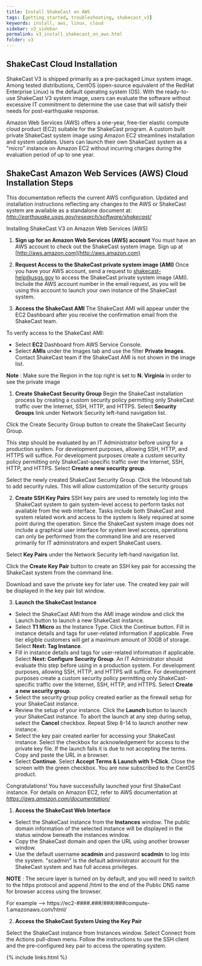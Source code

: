 ```yaml
---
title: Install ShakeCast on AWS
tags: [getting_started, troubleshooting, shakecast_v3]
keywords: install, aws, linux, cloud
sidebar: v3_sidebar
permalink: v3_install_shakecast_on_aws.html
folder: v3
---
```


## ShakeCast Cloud Installation

ShakeCast V3 is shipped primarily as a pre-packaged Linux system image. Among tested distributions, CentOS (open-source equivalent of the RedHat Enterprise Linux) is the default operating system (OS). With the ready-to-use ShakeCast V3 system image, users can evaluate the software without excessive IT commitment to determine the use case that will satisfy their needs for post-earthquake response.

Amazon Web Services (AWS) offers a one-year, free-tier elastic compute cloud product (EC2) suitable for the ShakeCast program. A custom built private ShakeCast system image using Amazon EC2 streamlines installation and system updates. Users can launch their own ShakeCast system as a "micro" instance on Amazon EC2 without incurring charges during the evaluation period of up to one year.

## ShakeCast Amazon Web Services (AWS) Cloud Installation Steps

This documentation reflects the current AWS configuration. Updated and installation instructions reflecting any changes to the AWS or ShakeCast system are available as a standalone document at:  _http://earthquake.usgs.gov/research/software/shakecast/_

Installing ShakeCast V3 on Amazon Web Services (AWS)

1. **Sign up for an Amazon Web Services (AWS) account**
You must have an AWS account to check out the ShakeCast system image. Sign up at [http://aws.amazon.com](http://aws.amazon.com)

2. **Request Access to the ShakeCast private system image (AMI)**
Once you have your AWS account, send a request to shakecast-help@usgs.gov to access the ShakeCast private system image (AMI). Include the AWS account number in the email request, as you will be using this account to launch your own instance of the ShakeCast system.

3. **Access the ShakeCast AMI**
The ShakeCast AMI will appear under the EC2 Dashboard after you receive the confirmation email from the ShakeCast team.

To verify access to the ShakeCast AMI:

- Select **EC2** Dashboard from AWS Service Console.
- Select **AMIs** under the Images tab and use the filter **Private Images**. Contact ShakeCast team if the ShakeCast AMI is not shown in the image list.

**Note** : Make sure the Region in the top right is set to **N. Virginia** in order to see the private image

1. **Create ShakeCast Security Group**
Begin the ShakeCast installation process by creating a custom security policy permitting only ShakeCast traffic over the Internet, SSH, HTTP, and HTTPS. Select **Security Groups** link under Network Security left-hand navigation list.

Click the Create Security Group button to create the ShakeCast Security Group.

This step should be evaluated by an IT Administrator before using for a production system. For development purposes, allowing SSH, HTTP, and HTTPS will suffice. For development purposes create a custom security policy permitting only ShakeCast-specific traffic over the Internet, SSH, HTTP, and HTTPS. Select **Create a new security group**.

Select the newly created ShakeCast Security Group. Click the Inbound tab to add security rules. This will allow customization of the security groups

2. **Create SSH Key Pairs**
SSH key pairs are used to remotely log into the ShakeCast system to gain system-level access to perform tasks not available from the web interface. Tasks include both ShakeCast and system related work and access to the system is likely required at some point during the operation. Since the ShakeCast system image does not include a graphical user interface for system level access, operations can only be performed from the command line and are reserved primarily for IT administrators and expert ShakeCast users.

Select **Key Pairs** under the Network Security left-hand navigation list.

Click the **Create Key Pair** button to create an SSH key pair for accessing the ShakeCast system from the command line.

Download and save the private key for later use. The created key pair will be displayed in the key pair list window.

3. **Launch the ShakeCast Instance**

- Select the ShakeCast AMI from the AMI image window and click the Launch button to launch a new ShakeCast instance.
- Select **T1 Micro** as the Instance Type. Click the Continue button. Fill in instance details and tags for user-related information if applicable. Free tier eligible customers will get a maximum amount of 30GB of storage. Select **Next: Tag Instance**.
- Fill in instance details and tags for user-related information if applicable. Select **Next: Configure Security Group**. An IT Administrator should evaluate this step before using in a production system. For development purposes, allowing SSH, HTTP, and HTTPS will suffice. For development purposes create a custom security policy permitting only ShakeCast-specific traffic over the Internet, SSH, HTTP, and HTTPS. Select **Create a new security group**.
- Select the security group policy created earlier as the firewall setup for your ShakeCast instance.
- Review the setup of your instance. Click the **Launch** button to launch your ShakeCast instance. To abort the launch at any step during setup, select the **Cancel** checkbox. Repeat Step 8-14 to launch another new instance.
- Select the key pair created earlier for accessing your ShakeCast instance. Select the checkbox for acknowledgement for access to the private key file. If the launch fails it is due to not accepting the terms. Copy and paste the URL in a browser.
- Select **Continue**. Select **Accept Terms & Launch with 1-Click**. Close the screen with the green checkbox. You are now subscribed to the CentOS product.



Congratulations! You have successfully launched your first ShakeCast instance. For details on Amazon EC2, refer to AWS documentation at _https://aws.amazon.com/documentation/_

1. **Access the ShakeCast Web Interface**

- Select the ShakeCast instance from the **Instances** window. The public domain information of the selected instance will be displayed in the status window beneath the instances window.
- Copy the ShakeCast domain and open the URL using another browser window.
- Use the default username **scadmin** and password **scadmin** to log into the system. "scadmin" is the default administrator account for the ShakeCast system and has full access privileges.

**NOTE** : The secure layer is turned on by default, and you will need to switch to the https protocol and append /html to the end of the Public DNS name for browser access using the browser.

For example -->  https://ec2-####.###/###/###compute-1.amazonaws.com/html/

2. **Access the ShakeCast System Using the Key Pair**

Select the ShakeCast instance from Instances window. Select Connect from the Actions pull-down menu. Follow the instructions to use the SSH client and the pre-configured key pair to access the operating system.

{% include links.html %}
